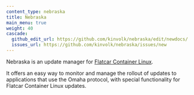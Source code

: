 ```yaml
---
content_type: nebraska
title: Nebraska
main_menu: true
weight: 40
cascade:
  github_edit_url: https://github.com/kinvolk/nebraska/edit/newdocs/
  issues_url: https://github.com/kinvolk/nebraska/issues/new
---
```


Nebraska is an update manager for [Flatcar Container Linux](https://flatcar-linux.org/).

It offers an easy way to monitor and manage the rollout of updates to applications that use the Omaha protocol, with special functionality for Flatcar Container Linux updates.
